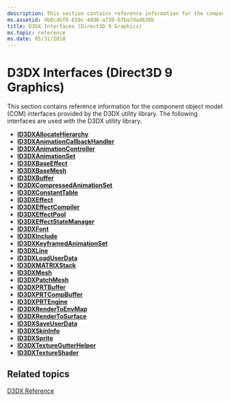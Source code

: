 ```yaml
---
description: This section contains reference information for the component object model (COM) interfaces provided by the D3DX utility library in Direct3D 9 Graphics.
ms.assetid: 4b8cdbf8-650c-4dd8-a730-b7ba7dad638b
title: D3DX Interfaces (Direct3D 9 Graphics)
ms.topic: reference
ms.date: 05/31/2018
---
```


# D3DX Interfaces (Direct3D 9 Graphics)

This section contains reference information for the component object model (COM) interfaces provided by the D3DX utility library. The following interfaces are used with the D3DX utility library.

-   [**ID3DXAllocateHierarchy**](id3dxallocatehierarchy.md)
-   [**ID3DXAnimationCallbackHandler**](id3dxanimationcallbackhandler.md)
-   [**ID3DXAnimationController**](id3dxanimationcontroller.md)
-   [**ID3DXAnimationSet**](id3dxanimationset.md)
-   [**ID3DXBaseEffect**](id3dxbaseeffect.md)
-   [**ID3DXBaseMesh**](id3dxbasemesh.md)
-   [**ID3DXBuffer**](id3dxbuffer.md)
-   [**ID3DXCompressedAnimationSet**](id3dxcompressedanimationset.md)
-   [**ID3DXConstantTable**](id3dxconstanttable.md)
-   [**ID3DXEffect**](id3dxeffect.md)
-   [**ID3DXEffectCompiler**](id3dxeffectcompiler.md)
-   [**ID3DXEffectPool**](id3dxeffectpool.md)
-   [**ID3DXEffectStateManager**](id3dxeffectstatemanager.md)
-   [**ID3DXFont**](id3dxfont.md)
-   [**ID3DXInclude**](id3dxinclude.md)
-   [**ID3DXKeyframedAnimationSet**](id3dxkeyframedanimationset.md)
-   [**ID3DXLine**](id3dxline.md)
-   [**ID3DXLoadUserData**](id3dxloaduserdata.md)
-   [**ID3DXMATRIXStack**](id3dxmatrixstack.md)
-   [**ID3DXMesh**](id3dxmesh.md)
-   [**ID3DXPatchMesh**](id3dxpatchmesh.md)
-   [**ID3DXPRTBuffer**](id3dxprtbuffer.md)
-   [**ID3DXPRTCompBuffer**](id3dxprtcompbuffer.md)
-   [**ID3DXPRTEngine**](id3dxprtengine.md)
-   [**ID3DXRenderToEnvMap**](id3dxrendertoenvmap.md)
-   [**ID3DXRenderToSurface**](id3dxrendertosurface.md)
-   [**ID3DXSaveUserData**](id3dxsaveuserdata.md)
-   [**ID3DXSkinInfo**](id3dxskininfo.md)
-   [**ID3DXSprite**](id3dxsprite.md)
-   [**ID3DXTextureGutterHelper**](id3dxtexturegutterhelper.md)
-   [**ID3DXTextureShader**](id3dxtextureshader.md)

## Related topics

<dl> <dt>

[D3DX Reference](dx9-graphics-reference-d3dx.md)
</dt> </dl>

 

 



